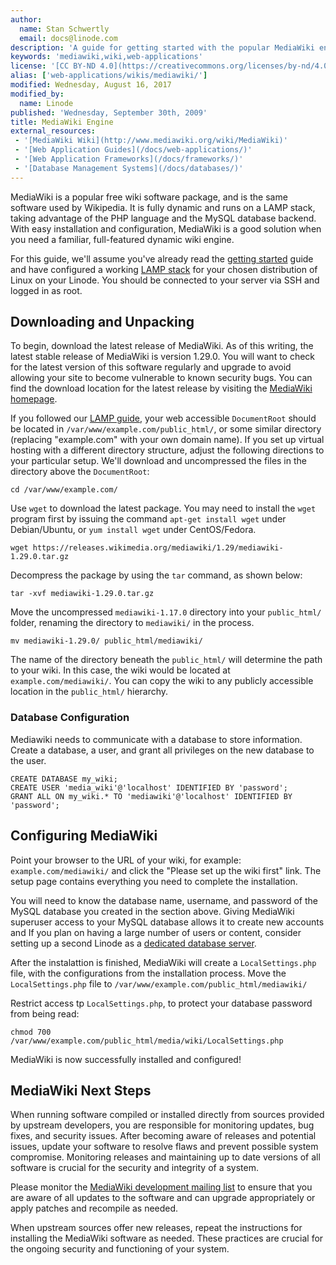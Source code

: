 ```yaml
---
author:
  name: Stan Schwertly
  email: docs@linode.com
description: 'A guide for getting started with the popular MediaWiki engine for powering wiki sites.'
keywords: 'mediawiki,wiki,web-applications'
license: '[CC BY-ND 4.0](https://creativecommons.org/licenses/by-nd/4.0)'
alias: ['web-applications/wikis/mediawiki/']
modified: Wednesday, August 16, 2017
modified_by:
  name: Linode
published: 'Wednesday, September 30th, 2009'
title: MediaWiki Engine
external_resources:
 - '[MediaWiki Wiki](http://www.mediawiki.org/wiki/MediaWiki)'
 - '[Web Application Guides](/docs/web-applications/)'
 - '[Web Application Frameworks](/docs/frameworks/)'
 - '[Database Management Systems](/docs/databases/)'
---
```


MediaWiki is a popular free wiki software package, and is the same software used by Wikipedia. It is fully dynamic and runs on a LAMP stack, taking advantage of the PHP language and the MySQL database backend. With easy installation and configuration, MediaWiki is a good solution when you need a familiar, full-featured dynamic wiki engine.

For this guide, we'll assume you've already read the [getting started](/docs/getting-started/) guide and have configured a working [LAMP stack](/docs/lamp-guides/) for your chosen distribution of Linux on your Linode. You should be connected to your server via SSH and logged in as root.

## Downloading and Unpacking

To begin, download the latest release of MediaWiki. As of this writing, the latest stable release of MediaWiki is version 1.29.0. You will want to check for the latest version of this software regularly and upgrade to avoid allowing your site to become vulnerable to known security bugs. You can find the download location for the latest release by visiting the [MediaWiki homepage](http://www.mediawiki.org/wiki/MediaWiki).

If you followed our [LAMP guide](/docs/web-servers/lamp/install-lamp-stack-on-ubuntu-16-04), your web accessible `DocumentRoot` should be located in `/var/www/example.com/public_html/`, or some similar directory (replacing "example.com" with your own domain name). If you set up virtual hosting with a different directory structure, adjust the following directions to your particular setup. We'll download and uncompressed the files in the directory above the `DocumentRoot`:

    cd /var/www/example.com/

Use `wget` to download the latest package. You may need to install the `wget` program first by issuing the command `apt-get install wget` under Debian/Ubuntu, or `yum install wget` under CentOS/Fedora.

    wget https://releases.wikimedia.org/mediawiki/1.29/mediawiki-1.29.0.tar.gz

Decompress the package by using the `tar` command, as shown below:

    tar -xvf mediawiki-1.29.0.tar.gz

Move the uncompressed `mediawiki-1.17.0` directory into your `public_html/` folder, renaming the directory to `mediawiki/` in the process.

    mv mediawiki-1.29.0/ public_html/mediawiki/

The name of the directory beneath the `public_html/` will determine the path to your wiki. In this case, the wiki would be located at `example.com/mediawiki/`. You can copy the wiki to any publicly accessible location in the `public_html/` hierarchy.


### Database Configuration

Mediawiki needs to communicate with a database to store information. Create a database, a user, and grant all privileges on the new database to the user.


    CREATE DATABASE my_wiki;
    CREATE USER 'media_wiki'@'localhost' IDENTIFIED BY 'password';
    GRANT ALL ON my_wiki.* TO 'mediawiki'@'localhost' IDENTIFIED BY 'password';

## Configuring MediaWiki

Point your browser to the URL of your wiki, for example: `example.com/mediawiki/` and click the "Please set up the wiki first" link. The setup page contains everything you need to complete the installation.

You will need to know the database name, username, and password of the MySQL database you created in the section above. Giving MediaWiki superuser access to your MySQL database allows it to create new accounts and If you plan on having a large number of users or content, consider setting up a second Linode as a [dedicated database server](/docs/databases/mysql/standalone-mysql-server).

After the instalattion is finished, MediaWiki will create a `LocalSettings.php` file, with the configurations from the installation process. Move the `LocalSettings.php` file to `/var/www/example.com/public_html/mediawiki/`

Restrict access tp `LocalSettings.php`, to protect your database password from being read:

    chmod 700 /var/www/example.com/public_html/media/wiki/LocalSettings.php


MediaWiki is now successfully installed and configured!


## MediaWiki Next Steps

When running software compiled or installed directly from sources provided by upstream developers, you are responsible for monitoring updates, bug fixes, and security issues. After becoming aware of releases and potential issues, update your software to resolve flaws and prevent possible system compromise. Monitoring releases and maintaining up to date versions of all software is crucial for the security and integrity of a system.

Please monitor the [MediaWiki development mailing list](https://lists.wikimedia.org/mailman/listinfo/mediawiki-announce) to ensure that you are aware of all updates to the software and can upgrade appropriately or apply patches and recompile as needed.

When upstream sources offer new releases, repeat the instructions for installing the MediaWiki software as needed. These practices are crucial for the ongoing security and functioning of your system.
